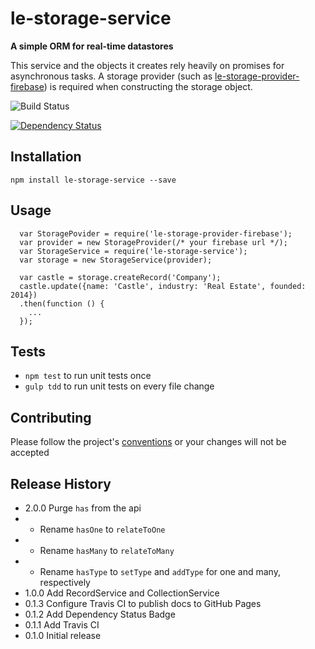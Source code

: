 le-storage-service
=========

**A simple ORM for real-time datastores**

This service and the objects it creates rely heavily on promises for asynchronous tasks. A storage
provider (such as [le-storage-provider-firebase](http://dev.entercastle.com/le-storage-provider-firebase/)) is
required when constructing the storage object.

![Build Status](https://api.travis-ci.org/castle-dev/le-storage-service.svg?branch=develop "Build Status")

[![Dependency Status](https://david-dm.org/castle-dev/le-storage-service.svg)](https://david-dm.org/castle-dev/le-storage-service)

## Installation

  `npm install le-storage-service --save`

## Usage

```
  var StoragePovider = require('le-storage-provider-firebase');
  var provider = new StorageProvider(/* your firebase url */);
  var StorageService = require('le-storage-service');
  var storage = new StorageService(provider);

  var castle = storage.createRecord('Company');
  castle.update({name: 'Castle', industry: 'Real Estate', founded: 2014})
  .then(function () {
    ...
  });
```

## Tests

* `npm test` to run unit tests once
* `gulp tdd` to run unit tests on every file change

## Contributing

Please follow the project's [conventions](https://github.com/castle-dev/le-storage-service/blob/master/CONTRIBUTING.md) or your changes will not be accepted

## Release History

* 2.0.0 Purge `has` from the api
* * Rename `hasOne` to `relateToOne`
* * Rename `hasMany` to `relateToMany`
* * Rename `hasType` to `setType` and `addType` for one and many, respectively
* 1.0.0 Add RecordService and CollectionService
* 0.1.3 Configure Travis CI to publish docs to GitHub Pages
* 0.1.2 Add Dependency Status Badge
* 0.1.1 Add Travis CI
* 0.1.0 Initial release
